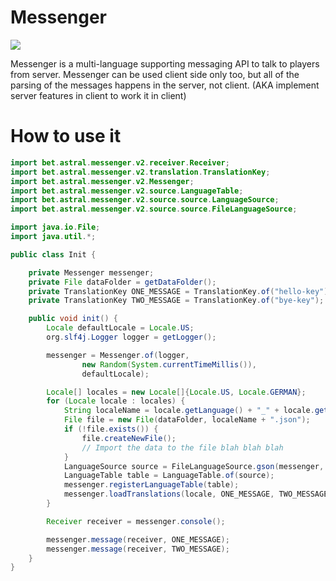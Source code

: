 # Messenger
[![](https://jitpack.io/v/AstralLiteratureClub/MessageManager.svg)](https://jitpack.io/#AstralLiteratureClub/MessageManager)

Messenger is a multi-language supporting messaging API to talk to players from server. Messenger can be used client side only too, but all of the parsing of the messages happens in the server, not client. (AKA implement server features in client to work it in client)

# How to use it

```java
import bet.astral.messenger.v2.receiver.Receiver;
import bet.astral.messenger.v2.translation.TranslationKey;
import bet.astral.messenger.v2.Messenger;
import bet.astral.messenger.v2.source.LanguageTable;
import bet.astral.messenger.v2.source.source.LanguageSource;
import bet.astral.messenger.v2.source.source.FileLanguageSource;

import java.io.File;
import java.util.*;

public class Init {

    private Messenger messenger;
    private File dataFolder = getDataFolder();
    private TranslationKey ONE_MESSAGE = TranslationKey.of("hello-key");
    private TranslationKey TWO_MESSAGE = TranslationKey.of("bye-key");

    public void init() {
        Locale defaultLocale = Locale.US;
        org.slf4j.Logger logger = getLogger();

        messenger = Messenger.of(logger,
                new Random(System.currentTimeMillis()),
                defaultLocale);

        Locale[] locales = new Locale[]{Locale.US, Locale.GERMAN};
        for (Locale locale : locales) {
            String localeName = locale.getLanguage() + "_" + locale.getCountry();
            File file = new File(dataFolder, localeName + ".json");
            if (!file.exists()) {
                file.createNewFile();
                // Import the data to the file blah blah blah
            }
            LanguageSource source = FileLanguageSource.gson(messenger, locale, file, MiniMessage.miniMessage());
            LanguageTable table = LanguageTable.of(source);
            messenger.registerLanguageTable(table);
            messenger.loadTranslations(locale, ONE_MESSAGE, TWO_MESSAGE);
        }

        Receiver receiver = messenger.console();

        messenger.message(receiver, ONE_MESSAGE);
        messenger.message(receiver, TWO_MESSAGE);
    }
}
```
